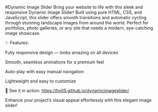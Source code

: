 #Dynamic Image Slider
Bring your website to life with this sleek and responsive Dynamic Image Slider! Built using pure HTML, CSS, and JavaScript, this slider offers smooth transitions and automatic cycling through stunning landscape images from around the world. Perfect for portfolios, photo galleries, or any site that needs a modern, eye-catching image showcase.

✨ Features:

Fully responsive design — looks amazing on all devices

Smooth, seamless animations for a premium feel

Auto-play with easy manual navigation

Lightweight and easy to customize

🚀 See it in action: https://hv05.github.io/dynamicimageslider/

Enhance your project’s visual appeal effortlessly with this elegant image slider!
